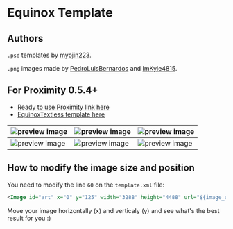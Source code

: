 # Equinox Template

## Authors

`.psd` templates by [myojin223](https://github.com/myojin223).

`.png` images made by [PedroLuisBernardos](https://github.com/PedroLuisBernardos) and [ImKyle4815](https://github.com/ImKyle4815).

## For Proximity 0.5.4+

* [Ready to use Proximity link here](https://github.com/PedroLuisBernardos/Ready-to-Use-Proximity)
* [EquinoxTextless template here](https://github.com/PedroLuisBernardos/EquinoxTextless-template-for-Proximity)
 
| ![preview image](/Preview%20Images/Esper%20Sentinel%20(MH2%20Equinox).png) | ![preview image](/Preview%20Images/Omnath,%20Locus%20of%20Creation%20(ZNR%20Equinox).png) | ![preview image](/Preview%20Images/Waterlogged%20Grove%20(MH1%20Equinox).png) |
| --- | --- | --- |
| ![preview image](/Preview%20Images/Crop%20Rotation%20(2XM%20EquinoxTextless).png) | ![preview image](/Preview%20Images/Purphoros,%20God%20of%20the%20Forge%20(SLD%20EquinoxTextless).png) | ![preview image](/Preview%20Images/Wrenn%20and%20Six%20(MH1%20EquinoxTextless).png) |

## How to modify the image size and position

You need to modify the line `60` on the `template.xml` file:
```xml
<Image id="art" x="0" y="125" width="3288" height="4488" url="${image_uris.art_crop}">
```

Move your image horizontally (x) and verticaly (y) and see what's the best result for you :)
